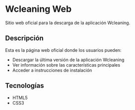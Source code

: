 # Wcleaning Web

Sitio web oficial para la descarga de la aplicación Wcleaning.

## Descripción

Esta es la página web oficial donde los usuarios pueden:
- Descargar la última versión de la aplicación Wcleaning
- Ver información sobre las características principales
- Acceder a instrucciones de instalación

## Tecnologías
- HTML5
- CSS3

